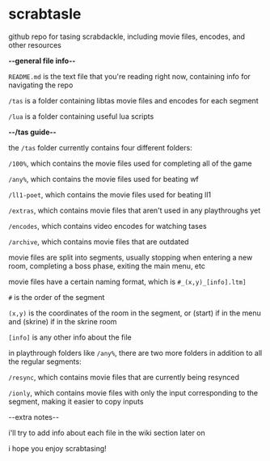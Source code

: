 # scrabtasle
github repo for tasing scrabdackle, including movie files, encodes, and other resources

**--general file info--**

`README.md` is the text file that you're reading right now, containing info for navigating the repo

`/tas` is a folder containing libtas movie files and encodes for each segment

`/lua` is a folder containing useful lua scripts

**--/tas guide--**

the `/tas` folder currently contains four different folders:

`/100%`, which contains the movie files used for completing all of the game

`/any%`, which contains the movie files used for beating wf

`/ll1-poet`, which contains the movie files used for beating ll1

`/extras`, which contains movie files that aren't used in any playthroughs yet

`/encodes`, which contains video encodes for watching tases

`/archive`, which contains movie files that are outdated

movie files are split into segments, usually stopping when entering a new room, completing a boss phase, exiting the main menu, etc

movie files have a certain naming format, which is `#_(x,y)_[info].ltm]`

`#` is the order of the segment

`(x,y)` is the coordinates of the room in the segment, or (start) if in the menu and (skrine) if in the skrine room

`[info]` is any other info about the file

in playthrough folders like `/any%`, there are two more folders in addition to all the regular segments:

`/resync`, which contains movie files that are currently being resynced

`/ionly`, which contains movie files with only the input corresponding to the segment, making it easier to copy inputs

--extra notes--

i'll try to add info about each file in the wiki section later on

i hope you enjoy scrabtasing!
